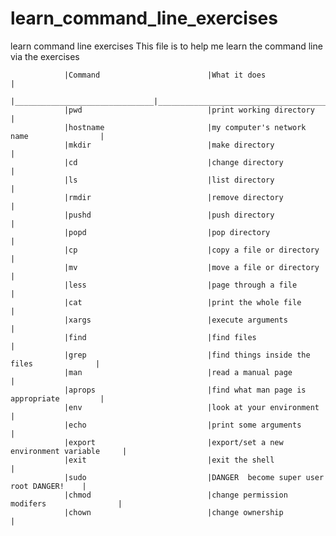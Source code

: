# learn_command_line_exercises
learn command line exercises
This file is to help me learn the command line via the exercises


              

                |Command                        |What it does                              |
                |_______________________________|__________________________________________|
                |pwd                            |print working directory                   |
                |hostname                       |my computer's network name                |
                |mkdir                          |make directory                            |
                |cd                             |change directory                          |
                |ls                             |list directory                            | 
                |rmdir                          |remove directory                          |
                |pushd                          |push directory                            |
                |popd                           |pop directory                             |
                |cp                             |copy a file or directory                  |
                |mv                             |move a file or directory                  |
                |less                           |page through a file                       | 
                |cat                            |print the whole file                      |
                |xargs                          |execute arguments                         |
                |find                           |find files                                |
                |grep                           |find things inside the files              |
                |man                            |read a manual page                        |
                |aprops                         |find what man page is appropriate         |
                |env                            |look at your environment                  |
                |echo                           |print some arguments                      |
                |export                         |export/set a new environment variable     |
                |exit                           |exit the shell                            |
                |sudo                           |DANGER  become super user root DANGER!    |
                |chmod                          |change permission modifers                |
                |chown                          |change ownership                          |


